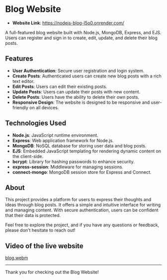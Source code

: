 # Blog Website   
- **Website Link**: https://nodejs-blog-l5o0.onrender.com/

A full-featured blog website built with Node.js, MongoDB, Express, and EJS. Users can register and sign in to create, edit, update, and delete their blog posts.

## Features

- **User Authentication**: Secure user registration and login system.
- **Create Posts**: Authenticated users can create new blog posts with a rich text editor.
- **Edit Posts**: Users can edit their existing posts.
- **Update Posts**: Users can update their posts with new content.
- **Delete Posts**: Users have the ability to delete their own posts.
- **Responsive Design**: The website is designed to be responsive and user-friendly on all devices.

## Technologies Used

- **Node.js**: JavaScript runtime environment.
- **Express**: Web application framework for Node.js.
- **MongoDB**: NoSQL database for storing user data and blog posts.
- **EJS**: Embedded JavaScript templating for rendering dynamic content on the client-side.
- **bcrypt**: Library for hashing passwords to enhance security.
- **express-session**: Middleware for managing sessions.
- **connect-mongo**: MongoDB session store for Express and Connect.

## About

This project provides a platform for users to express their thoughts and ideas through blog posts. It offers a simple and intuitive interface for writing and managing content. With secure authentication, users can be confident that their data is protected.

Feel free to explore the project, and if you have
 any questions or feedback, please don't hesitate to reach out!

## Video of the live website

[blog.webm](https://github.com/KunalJoya008/NodeJs-Blog/assets/163138918/3cd74e9f-31bf-4bcd-94a2-e52ecc1fc11b)

---

Thank you for checking out the Blog Website!
